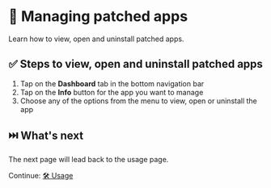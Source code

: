 # 🧰 Managing patched apps

Learn how to view, open and uninstall patched apps.

## ✅ Steps to view, open and uninstall patched apps

1. Tap on the **Dashboard** tab in the bottom navigation bar
2. Tap on the **Info** button for the app you want to manage
3. Choose any of the options from the menu to view, open or uninstall the app

## ⏭️ What's next

The next page will lead back to the usage page.

Continue: [🛠️ Usage](2_usage.md)
